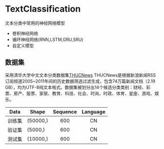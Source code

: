 # TextClassification
文本分类中常用的神经网络模型
- 卷积神经网络
- 循环神经网络(RNN,LSTM,GRU,SRU)
- 自定义模型

## 数据集
采用清华大学中文文本分类数据集[THUCNews](http://thuctc.thunlp.org/#%E4%B8%AD%E6%96%87%E6%96%87%E6%9C%AC%E5%88%86%E7%B1%BB%E6%95%B0%E6%8D%AE%E9%9B%86THUCNews)
THUCNews是根据新浪新闻RSS订阅频道2005~2011年间的历史数据筛选过滤生成，包含74万篇新闻文档（2.19 GB），均为UTF-8纯文本格式。数据集被划分出14个候选分类类别：财经、彩票、房产、股票、家居、教育、科技、社会、时尚、时政、体育、星座、游戏、娱乐。

  
|Data|Shape|Sequence|Language|
| ------ | ------ | :------: | :------: |
| 训练集 | (50000,) |600| CN |
| 验证集 | (5000,) |600| CN |
| 测试集 | (10000,) |600| CN |
  
